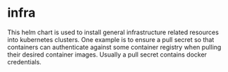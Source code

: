 # infra

This helm chart is used to install general infrastructure related resources into
kubernetes clusters. One example is to ensure a pull secret so that containers
can authenticate against some container registry when pulling their desired
container images. Usually a pull secret contains docker credentials.
